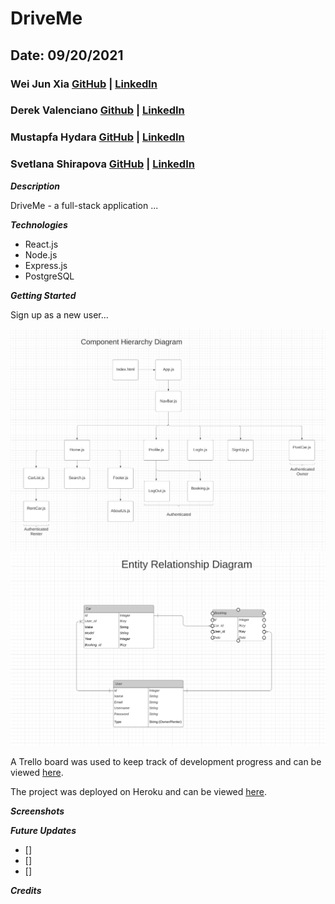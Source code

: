 # DriveMe

## Date: 09/20/2021

### Wei Jun Xia   [GitHub]() | [LinkedIn]()
### Derek Valenciano  [Github]() | [LinkedIn]()
### Mustapfa Hydara  [GitHub]() | [LinkedIn]()
### Svetlana Shirapova  [GitHub]() | [LinkedIn]()



***Description***

DriveMe - a full-stack application ...

***Technologies***

* React.js
* Node.js
* Express.js
* PostgreSQL


***Getting Started***

Sign up as a new user...

![CHD](images/CHD.png)
![ERD](images/ERD.png)

A Trello board was used to keep track of development progress and can be viewed [here](https://trello.com/b/i35voRC8/group-project).


The project was deployed on Heroku and can be viewed [here]().

***Screenshots***


***Future Updates***

- []
- []
- []

***Credits***